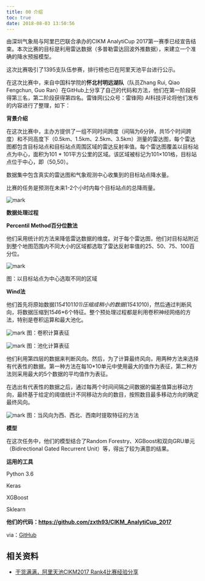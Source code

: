 ```yaml
---
title: 00 介绍
toc: true
date: 2018-08-03 13:50:56
---
```



由深圳气象局与阿里巴巴联合承办的CIKM AnalytiCup 2017第一赛季已经宣告结束。本次比赛的目标是利用雷达数据（多普勒雷达回波外推数据），来建立一个准确的降水预报模型。

这次比赛吸引了1395支队伍参赛，排行榜也已在阿里天池平台进行公示。

在这次比赛中，来自中国科学院的**怀北村明远湖队**（队员Zhang Rui, Qiao Fengchun, Guo Ran）在GitHub上分享了自己的代码和方法，他们在第一阶段获得第三名，第二阶段获得第四名。雷锋网(公众号：雷锋网) AI科技评论将他们发布的内容进行了整理，如下：

**背景介绍**

在这次比赛中，主办方提供了一组不同时间跨度（间隔为6分钟，共15个时间跨度）和不同高度下（0.5km、1.5km、2.5km、3.5km）测量的雷达图，每个雷达图都包含目标站点和目标站点周围区域的雷达反射率值。每个雷达图覆盖以目标站点为中心，面积为101 * 101平方公里的区域。该区域被标记为101×101格，目标站点位于中心，即（50,50）。

数据集中包含真实的雷达图和气象观测中心收集到的目标站点降水量。

比赛的任务是预测在未来1-2个小时内每个目标站点的总降雨量。

![mark](http://pacdb2bfr.bkt.clouddn.com/blog/image/180803/1jah9EghLH.png?imageslim)

**数据处理过程**

**Percentil Method百分位数法**

他们采用统计的方法来降低雷达数据的维度。对于每个雷达图，他们对目标站附近到整个地图范围内不同大小的区域都选取了雷达反射率值的25、50、75、100百分位。

![mark](http://pacdb2bfr.bkt.clouddn.com/blog/image/180803/kJI9Lk3109.png?imageslim)

图：以目标站点为中心选取不同的区域

**Wind法**

他们首先将原始数据(15*4*101*101)压缩成稍小的数据(15*4*10*10)，然后通过判断风向，将数据压缩到15*4*6*6个特征。整个预处理过程都是利用卷积神经网络的方法，特别是卷积运算和最大池化。

![mark](http://pacdb2bfr.bkt.clouddn.com/blog/image/180803/5Dd55KIa10.png?imageslim)
图：卷积计算表征

![mark](http://pacdb2bfr.bkt.clouddn.com/blog/image/180803/Bkk8jm5DK0.png?imageslim)
图：池化计算表征

他们利用第四层的数据来判断风向。然后，为了计算最终风向，用两种方法来选择有代表性的数据。第一种方法在每10*10单元中使用最大的值作为表征，第二种方法则采用最大的5个数据的平均值作为表征。

在选出有代表性的数据之后，通过每两个时间间隔之间数据的偏差值算出移动方向，最终基于给定的阈值统计不同移动方向的数目，按照数目最多移动方向的确定最终风向。

![mark](http://pacdb2bfr.bkt.clouddn.com/blog/image/180803/LFjiLGiK3A.png?imageslim)
图：当风向为西、西北、西南时提取特征的方法

**模型**

在这次任务中，他们的模型结合了Random Forestry、XGBoost和双向GRU单元（Bidirectional Gated Recurrent Unit）等，得出了较为满意的结果。

**运用的工具**

Python 3.6

Keras

XGBoost

Sklearn

**他们的代码：https://github.com/zxth93/CIKM_AnalytiCup_2017**

via：[GitHub](https://github.com/zxth93)



## 相关资料

- [干货满满，阿里天池CIKM2017 Rank4比赛经验分享](https://www.leiphone.com/news/201708/MKRS661BYVttJRxJ.html)

